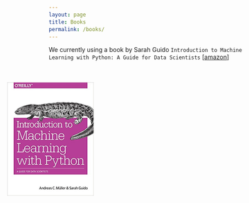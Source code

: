 ```yaml
---
layout: page
title: Books
permalink: /books/
---
```

We currently using a book by Sarah Guido `Introduction to Machine Learning with Python: A Guide for Data Scientists` [[amazon](https://www.amazon.in/Introduction-Machine-Learning-Python-Scientists/dp/9352134575?tag=googinhydr18418-21&tag=googinkenshoo-21&ascsubtag=88f86ebd-f8d0-4ee1-b26c-a56db60f043e)]
<img src="/images/sarah_book.jpg" width="200" style="float: right;margin-top: 50px;margin-left:100px;margin-right: 400px " />
